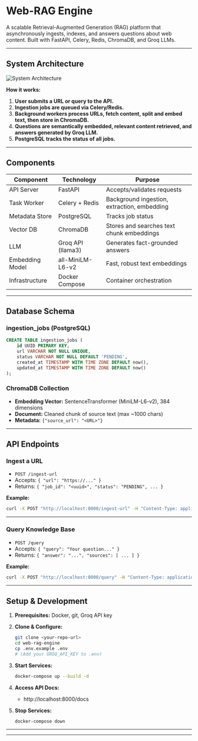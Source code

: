 # Web-RAG Engine

A scalable Retrieval-Augmented Generation (RAG) platform that asynchronously ingests, indexes, and answers questions about web content. Built with FastAPI, Celery, Redis, ChromaDB, and Groq LLMs.

---

## System Architecture

![System Architecture](./architecture.png)

**How it works:**
1. **User submits a URL or query to the API.**
2. **Ingestion jobs are queued via Celery/Redis.**
3. **Background workers process URLs, fetch content, split and embed text, then store in ChromaDB.**
4. **Questions are semantically embedded, relevant content retrieved, and answers generated by Groq LLM.**
5. **PostgreSQL tracks the status of all jobs.**

---

## Components

| Component            | Technology         | Purpose                                   |
|----------------------|-------------------|-------------------------------------------|
| API Server           | FastAPI           | Accepts/validates requests                |
| Task Worker          | Celery + Redis    | Background ingestion, extraction, embedding|
| Metadata Store       | PostgreSQL        | Tracks job status                         |
| Vector DB            | ChromaDB          | Stores and searches text chunk embeddings |
| LLM                  | Groq API (llama3) | Generates fact-grounded answers           |
| Embedding Model      | all-MiniLM-L6-v2  | Fast, robust text embeddings              |
| Infrastructure       | Docker Compose    | Container orchestration                   |

---

## Database Schema

### ingestion_jobs (PostgreSQL)
```sql
CREATE TABLE ingestion_jobs (
    id UUID PRIMARY KEY,
    url VARCHAR NOT NULL UNIQUE,
    status VARCHAR NOT NULL DEFAULT 'PENDING',
    created_at TIMESTAMP WITH TIME ZONE DEFAULT now(),
    updated_at TIMESTAMP WITH TIME ZONE DEFAULT now()
);
```

### ChromaDB Collection
- **Embedding Vector:** SentenceTransformer (MiniLM-L6-v2), 384 dimensions
- **Document:** Cleaned chunk of source text (max ~1000 chars)
- **Metadata:** `{"source_url": "<URL>"}`

---

## API Endpoints

### Ingest a URL

- `POST /ingest-url`
- Accepts: `{ "url": "https://..." }`
- Returns: `{ "job_id": "<uuid>", "status": "PENDING", ... }`

**Example:**
```bash
curl -X POST "http://localhost:8000/ingest-url" -H "Content-Type: application/json" -d '{"url": "https://en.wikipedia.org/wiki/Artificial_intelligence"}'
```

---

### Query Knowledge Base

- `POST /query`
- Accepts: `{ "query": "Your question..." }`
- Returns: `{ "answer": "...", "sources": [ ... ] }`

**Example:**
```bash
curl -X POST "http://localhost:8000/query" -H "Content-Type: application/json" -d '{"query": "What are some applications of LLMs?"}'
```

---

## Setup & Development

1. **Prerequisites:** Docker, git, Groq API key
2. **Clone & Configure:**
   ```bash
   git clone <your-repo-url>
   cd web-rag-engine
   cp .env.example .env
   # (Add your GROQ_API_KEY to .env)
   ```
3. **Start Services:**
   ```bash
   docker-compose up --build -d
   ```
4. **Access API Docs:**
   - http://localhost:8000/docs

5. **Stop Services:**
   ```bash
   docker-compose down
   ```

---






---


